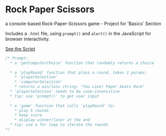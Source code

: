 # Rock Paper Scissors
a console-based Rock-Paper-Scissors game - 
Project for 'Basics' Section

Includes a `.html` file, using `prompt()` and `alert()` in the JavaScript for browser interactivity.

[See the Script](./script.js)

```javascript
/* Prompt:
  * a 'getComputerChoice' function that randomly returns a choice
  
  * a 'playRound' function that plays a round, takes 2 params:
    * 'playerSelection'
    * 'computerSelection'
    * returns a win/loss string: "You Lose! Paper beats Rock"
  * 'playerSelection' needs to be case-insensitive
  * tip: use 'prompt()' to get user input
  
  * a 'game' function that calls 'playRound' to:
    * play 5 rounds
    * keep score
    * display winner/loser at the end
  * tip: use a for loop to iterate the rounds
*/
```
